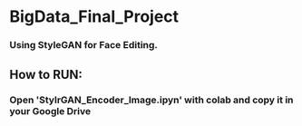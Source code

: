 # BigData_Final_Project
### Using StyleGAN for Face Editing.

## How to RUN:

### Open 'StylrGAN_Encoder_Image.ipyn' with colab and copy it in your Google Drive
